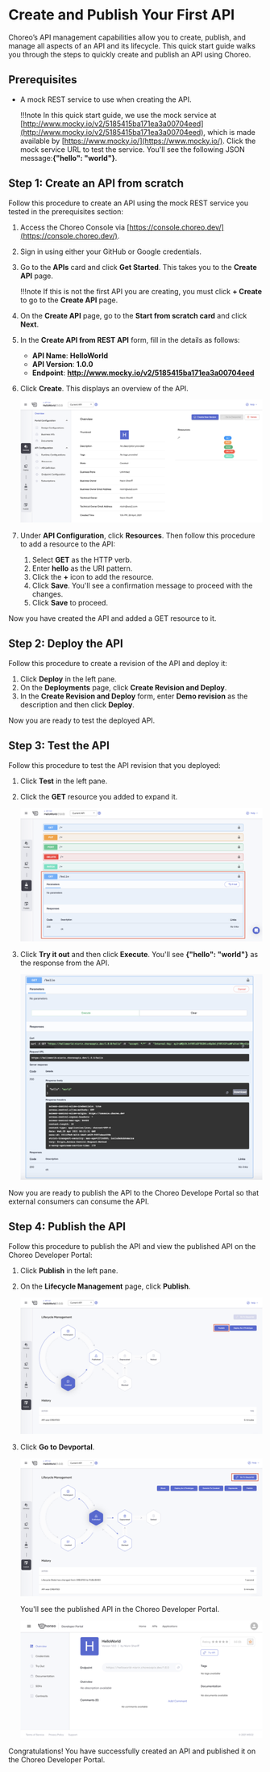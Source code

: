 # Create and Publish Your First API

Choreo’s API management capabilities allow you to create, publish, and manage all aspects of an API and its lifecycle.
This quick start guide walks you through the steps to quickly create and publish an API using Choreo. 

## Prerequisites
- A mock REST service to use when creating the API. 
    
    !!!note
        In this quick start guide, we use the mock service at [http://www.mocky.io/v2/5185415ba171ea3a00704eed](http://www.mocky.io/v2/5185415ba171ea3a00704eed), which is made available by [https://www.mocky.io/](https://www.mocky.io/). Click the mock service URL to test the service. You'll see the following JSON message:**{"hello": "world"}**.
 
## Step 1: Create an API from scratch
Follow this procedure to create an API using the mock REST service you tested in the prerequisites section:

1. Access the Choreo Console via [https://console.choreo.dev/](https://console.choreo.dev/).
2. Sign in using either your GitHub or Google credentials.
3. Go to the **APIs** card and click **Get Started**. This takes you to the **Create API** page. 
    
    !!!note
        If this is not the first API you are creating, you must click **+ Create** to go to the **Create API** page.

4. On the **Create API** page, go to the **Start from scratch card** and click **Next**.
5. In the **Create API from REST API** form, fill in the details as follows:
    - **API Name**: **HelloWorld**
    - **API Version**: **1.0.0**
    - **Endpoint**: **http://www.mocky.io/v2/5185415ba171ea3a00704eed**
6. Click **Create**. This displays an overview of the API.

      ![API Overview](../assets/img/apis/api-overview.png)
       
7. Under **API Configuration**, click **Resources**. Then follow this procedure to add a resource to the API:
    1. Select **GET** as the HTTP verb.
    2. Enter **hello** as the URI pattern.
    3. Click the **+** icon to add the resource.
    4. Click **Save**. You'll see a confirmation message to proceed with the changes.
    5. Click **Save** to proceed.

Now you have created the API and added a GET resource to it.

## Step 2: Deploy the API
Follow this procedure to create a revision of the API and deploy it:

1. Click **Deploy** in the left pane.
2. On the **Deployments** page, click **Create Revision and Deploy**.
3. In the **Create Revision and Deploy** form, enter **Demo revision** as the description and then click **Deploy**.

Now you are ready to test the deployed API.

## Step 3: Test the API
Follow this procedure to test the API revision that you deployed:

1. Click **Test** in the left pane.
2. Click the **GET** resource you added to expand it.

      ![](../assets/img/apis/api-resource.png)

3. Click **Try it out** and then click **Execute**. You'll see **{"hello": "world"}** as the response from the API.

      ![](../assets/img/apis/response.png)

Now you are ready to publish the API to the Choreo Develope Portal so that external consumers can consume the API.

## Step 4: Publish the API
Follow this procedure to publish the API and view the published API on the Choreo Developer Portal:

1. Click **Publish** in the left pane.
2. On the **Lifecycle Management** page, click **Publish**.

      ![](../assets/img/apis/publish.png)

3. Click **Go to Devportal**.

      ![](../assets/img/apis/go-to-devportal.png)

     You'll see the published API in the Choreo Developer Portal.

      ![](../assets/img/apis/devportal.png)

Congratulations! You have successfully created an API and published it on the Choreo Developer Portal.
